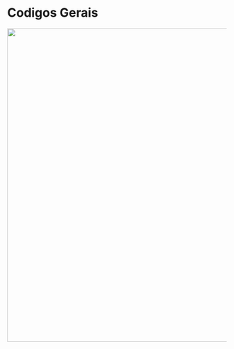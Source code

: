 <h1>Codigos Gerais</h1>
<img heigh="529" width="720"  src="https://thumbs.gfycat.com/FarOldElephantbeetle-max-1mb.gif">
